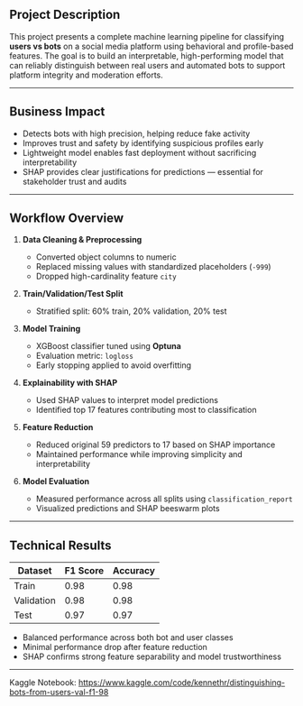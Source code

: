 ## Project Description

This project presents a complete machine learning pipeline for classifying **users vs bots** on a social media platform using behavioral and profile-based features. The goal is to build an interpretable, high-performing model that can reliably distinguish between real users and automated bots to support platform integrity and moderation efforts.

---

## Business Impact

- Detects bots with high precision, helping reduce fake activity  
- Improves trust and safety by identifying suspicious profiles early  
- Lightweight model enables fast deployment without sacrificing interpretability  
- SHAP provides clear justifications for predictions — essential for stakeholder trust and audits

---

## Workflow Overview

1. **Data Cleaning & Preprocessing**  
   - Converted object columns to numeric  
   - Replaced missing values with standardized placeholders (`-999`)  
   - Dropped high-cardinality feature `city`

2. **Train/Validation/Test Split**  
   - Stratified split: 60% train, 20% validation, 20% test

3. **Model Training**  
   - XGBoost classifier tuned using **Optuna**  
   - Evaluation metric: `logloss`  
   - Early stopping applied to avoid overfitting

4. **Explainability with SHAP**  
   - Used SHAP values to interpret model predictions  
   - Identified top 17 features contributing most to classification

5. **Feature Reduction**  
   - Reduced original 59 predictors to 17 based on SHAP importance  
   - Maintained performance while improving simplicity and interpretability

6. **Model Evaluation**  
   - Measured performance across all splits using `classification_report`  
   - Visualized predictions and SHAP beeswarm plots

---

## Technical Results

| Dataset    | F1 Score | Accuracy |
|------------|----------|----------|
| Train      | 0.98     | 0.98     |
| Validation | 0.98     | 0.98     |
| Test       | 0.97     | 0.97     |

- Balanced performance across both bot and user classes  
- Minimal performance drop after feature reduction  
- SHAP confirms strong feature separability and model trustworthiness

---

Kaggle Notebook:
https://www.kaggle.com/code/kennethr/distinguishing-bots-from-users-val-f1-98
